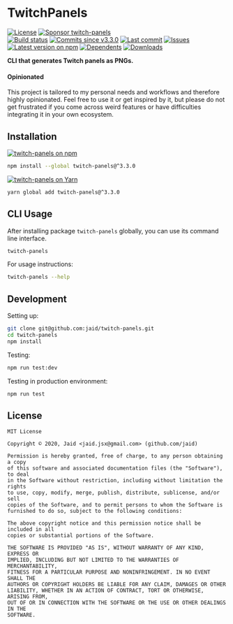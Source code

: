 # TwitchPanels


<a href="https://raw.githubusercontent.com/jaid/twitch-panels/master/license.txt"><img src="https://img.shields.io/github/license/jaid/twitch-panels?style=flat-square" alt="License"/></a> <a href="https://github.com/sponsors/jaid"><img src="https://img.shields.io/badge/<3-Sponsor-FF45F1?style=flat-square" alt="Sponsor twitch-panels"/></a>  
<a href="https://actions-badge.atrox.dev/jaid/twitch-panels/goto"><img src="https://img.shields.io/endpoint.svg?style=flat-square&url=https%3A%2F%2Factions-badge.atrox.dev%2Fjaid%2Ftwitch-panels%2Fbadge" alt="Build status"/></a> <a href="https://github.com/jaid/twitch-panels/commits"><img src="https://img.shields.io/github/commits-since/jaid/twitch-panels/v3.3.0?style=flat-square&logo=github" alt="Commits since v3.3.0"/></a> <a href="https://github.com/jaid/twitch-panels/commits"><img src="https://img.shields.io/github/last-commit/jaid/twitch-panels?style=flat-square&logo=github" alt="Last commit"/></a> <a href="https://github.com/jaid/twitch-panels/issues"><img src="https://img.shields.io/github/issues/jaid/twitch-panels?style=flat-square&logo=github" alt="Issues"/></a>  
<a href="https://npmjs.com/package/twitch-panels"><img src="https://img.shields.io/npm/v/twitch-panels?style=flat-square&logo=npm&label=latest%20version" alt="Latest version on npm"/></a> <a href="https://github.com/jaid/twitch-panels/network/dependents"><img src="https://img.shields.io/librariesio/dependents/npm/twitch-panels?style=flat-square&logo=npm" alt="Dependents"/></a> <a href="https://npmjs.com/package/twitch-panels"><img src="https://img.shields.io/npm/dm/twitch-panels?style=flat-square&logo=npm" alt="Downloads"/></a>

**CLI that generates Twitch panels as PNGs.**

#### Opinionated

This project is tailored to my personal needs and workflows and therefore highly opinionated. Feel free to use it or get inspired by it, but please do not get frustrated if you come across weird features or have difficulties integrating it in your own ecosystem.




## Installation
<a href="https://npmjs.com/package/twitch-panels"><img src="https://img.shields.io/badge/npm-twitch--panels-C23039?style=flat-square&logo=npm" alt="twitch-panels on npm"/></a>
```bash
npm install --global twitch-panels@^3.3.0
```
<a href="https://yarnpkg.com/package/twitch-panels"><img src="https://img.shields.io/badge/Yarn-twitch--panels-2F8CB7?style=flat-square&logo=yarn&logoColor=white" alt="twitch-panels on Yarn"/></a>
```bash
yarn global add twitch-panels@^3.3.0
```













## CLI Usage
After installing package `twitch-panels` globally, you can use its command line interface.
```bash
twitch-panels
```
For usage instructions:
```bash
twitch-panels --help
```




## Development



Setting up:
```bash
git clone git@github.com:jaid/twitch-panels.git
cd twitch-panels
npm install
```
Testing:
```bash
npm run test:dev
```
Testing in production environment:
```bash
npm run test
```


## License
```text
MIT License

Copyright © 2020, Jaid <jaid.jsx@gmail.com> (github.com/jaid)

Permission is hereby granted, free of charge, to any person obtaining a copy
of this software and associated documentation files (the "Software"), to deal
in the Software without restriction, including without limitation the rights
to use, copy, modify, merge, publish, distribute, sublicense, and/or sell
copies of the Software, and to permit persons to whom the Software is
furnished to do so, subject to the following conditions:

The above copyright notice and this permission notice shall be included in all
copies or substantial portions of the Software.

THE SOFTWARE IS PROVIDED "AS IS", WITHOUT WARRANTY OF ANY KIND, EXPRESS OR
IMPLIED, INCLUDING BUT NOT LIMITED TO THE WARRANTIES OF MERCHANTABILITY,
FITNESS FOR A PARTICULAR PURPOSE AND NONINFRINGEMENT. IN NO EVENT SHALL THE
AUTHORS OR COPYRIGHT HOLDERS BE LIABLE FOR ANY CLAIM, DAMAGES OR OTHER
LIABILITY, WHETHER IN AN ACTION OF CONTRACT, TORT OR OTHERWISE, ARISING FROM,
OUT OF OR IN CONNECTION WITH THE SOFTWARE OR THE USE OR OTHER DEALINGS IN THE
SOFTWARE.
```
